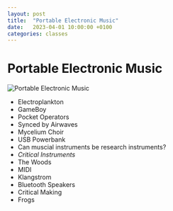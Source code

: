 ```yaml
---
layout: post
title:  "Portable Electronic Music"
date:   2023-04-01 10:00:00 +0100
categories: classes
---
```


# Portable Electronic Music

![Portable Electronic Music](./assets/media/PEM.jpg)

- Electroplankton
- GameBoy
- Pocket Operators
- Synced by Airwaves
- Mycelium Choir
- USB Powerbank
- Can muscial instruments be research instruments?
- *Critical Instruments*
- The Woods
- MIDI
- Klangstrom
- Bluetooth Speakers
- Critical Making
- Frogs
